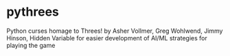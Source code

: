 # pythrees
Python curses homage to Threes! by Asher Vollmer, Greg Wohlwend, Jimmy Hinson, Hidden Variable for easier development of AI/ML strategies for playing the game
